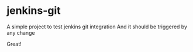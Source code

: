 # jenkins-git

A simple project to test jenkins git integration
And it should be triggered by any change

Great!
